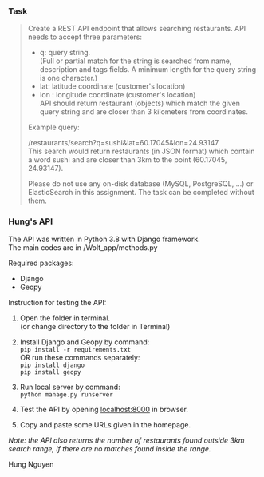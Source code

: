 ### Task
>
>Create a REST API endpoint that allows searching restaurants. API needs to accept three parameters:  
>- q: query string.  
(Full or partial match for the string is searched from name, description and tags fields. A minimum length for the query string is one character.)  
>- lat: latitude coordinate (customer's location)
>- lon : longitude coordinate (customer's location)  
>API should return restaurant (objects) which match the given query string and are closer than 3 kilometers from coordinates.  
>
>Example query:
>
>/restaurants/search?q=sushi&lat=60.17045&lon=24.93147  
This search would return restaurants (in JSON format) which contain a word sushi and are closer than 3km to the point (60.17045, 24.93147).
>
>Please do not use any on-disk database (MySQL, PostgreSQL, ...) or ElasticSearch in this assignment. The task can be completed without them.

### Hung's API
The API was written in Python 3.8 with Django framework.  
The main codes are in /Wolt_app/methods.py  


Required packages:
- Django  
- Geopy  

Instruction for testing the API:
1. Open the folder in terminal.  
(or change directory to the folder in Terminal) 
2. Install Django and Geopy by command:  
`pip install -r requirements.txt`   
OR run these commands separately:  
`pip install django`  
`pip install geopy`

3. Run local server by command:  
`python manage.py runserver`
4. Test the API by opening [localhost:8000](http://localhost:8000/) in browser.
5. Copy and paste some URLs given in the homepage.

*Note: the API also returns the number of restaurants found outside 3km 
search range, if there are no matches found inside the range.*  
  
Hung Nguyen
